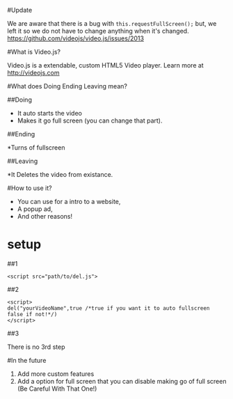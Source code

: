 #Update

We are aware that there is a bug with ```this.requestFullScreen();``` but, we left it so we do not have to change anything when it's changed. https://github.com/videojs/video.js/issues/2013

#What is Video.js?

Video.js is a extendable, custom HTML5 Video player. Learn more at http://videojs.com

#What does Doing Ending Leaving mean?

##Doing

* It auto starts the video
* Makes it go full screen (you can change that part).

##Ending

*Turns of fullscreen

##Leaving

*It Deletes the video from existance.

#How to use it?

* You can use for a intro to a website,
* A popup ad,
* And other reasons!

# setup

##1

````
<script src="path/to/del.js">
````

##2

```
<script>
del("yourVideoName",true /*true if you want it to auto fullscreen false if not!*/)
</script>
```

##3

There is no 3rd step

#In the future

1. Add more custom features
2. Add a option for full screen that you can disable making go of full screen (Be Careful With That One!)
